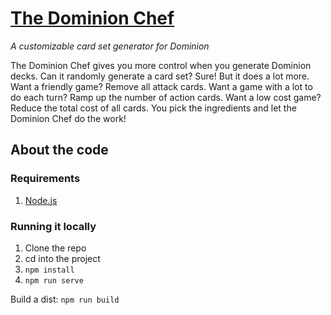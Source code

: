 # [The Dominion Chef](https://queryluke.github.io/dominion-chef)
_A customizable card set generator for Dominion_

The Dominion Chef gives you more control when you generate Dominion decks. 
Can it randomly generate a card set? Sure! But it does a lot more. Want a friendly game? 
Remove all attack cards. Want a game with a lot to do each turn? Ramp up the number of action cards.
Want a low cost game? Reduce the total cost of all cards. You pick the ingredients and let the Dominion Chef do the work!

## About the code
### Requirements
1. [Node.js](https://nodejs.org/en/)
### Running it locally
1. Clone the repo
2. cd into the project
3. `npm install`
4. `npm run serve`

Build a dist: `npm run build`



